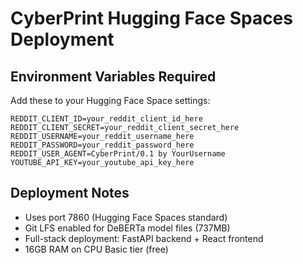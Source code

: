 # CyberPrint Hugging Face Spaces Deployment

## Environment Variables Required

Add these to your Hugging Face Space settings:

```
REDDIT_CLIENT_ID=your_reddit_client_id_here
REDDIT_CLIENT_SECRET=your_reddit_client_secret_here
REDDIT_USERNAME=your_reddit_username_here
REDDIT_PASSWORD=your_reddit_password_here
REDDIT_USER_AGENT=CyberPrint/0.1 by YourUsername
YOUTUBE_API_KEY=your_youtube_api_key_here
```

## Deployment Notes

- Uses port 7860 (Hugging Face Spaces standard)
- Git LFS enabled for DeBERTa model files (737MB)
- Full-stack deployment: FastAPI backend + React frontend
- 16GB RAM on CPU Basic tier (free)
